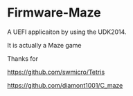# Firmware-Maze

A UEFI applicaiton by using the UDK2014.

It is actually a Maze game

Thanks for 

https://github.com/swmicro/Tetris

https://github.com/diamont1001/C_maze
